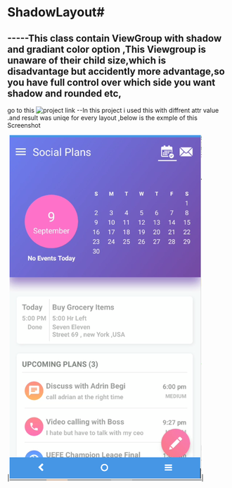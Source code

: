 # ShadowLayout#
-----This class contain ViewGroup with shadow and gradiant color option ,This Viewgroup is unaware of their child size,which is disadvantage but accidently more advantage,so you have full control over which side you want shadow and rounded etc, 
-----

go to this ![project link](https://github.com/SouravKumarPandit/ShowcaseProjects)
--In this project i used this with diffrent attr value .and result was uniqe for every layout ,below is the exmple of this  
Screenshot

|![screenshot](https://github.com/SouravKumarPandit/ShadowLayout/blob/master/sample.PNG)|



